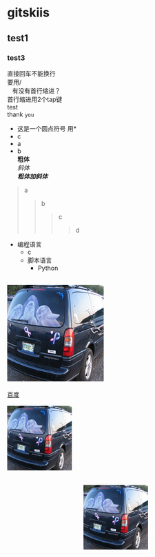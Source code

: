# gitskiis
## test1
### test3
直接回车不能换行<br>
要用/<br>
    有没有首行缩进？<br>
首行缩进用2个tap键<br>
    test<br>
thank `you`
* 这是一个圆点符号 用*<br>
 * c<br>
  * a<br>
  * b<br>
**粗体**<br>
*斜体*<br>
***粗体加斜体***<br>

>a
>>b
>>>c
>>>>d
* 编程语言
    * c
    * 脚本语言  
        * Python<br>
        <br>
![image](https://github.com/qiejun/gitskiis/blob/master/images/car_001.png "car")<br>
<br>
[百度](http://baidu.com)<br>
<br>
<img src="https://github.com/qiejun/gitskiis/blob/master/images/car_001.png" width="150" height="150" alt="加载失败"><br>
<br>
<div align=center><img src="https://github.com/qiejun/gitskiis/blob/master/images/car_001.png"/ width="150" height="150" ></div><br>

